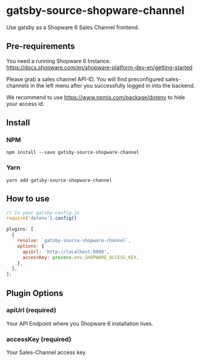# gatsby-source-shopware-channel

Use gatsby as a Shopware 6 Sales Channel frontend.

## Pre-requirements

You need a running Shopware 6 Instance. https://docs.shopware.com/en/shopware-platform-dev-en/getting-started

Please grab a sales channel API-ID. You will find preconfigured sales-channels in the left menu after you successfully logged in into the backend.

We recommend to use https://www.npmjs.com/package/dotenv to hide your access id.

## Install

### NPM

`npm install --save gatsby-source-shopware-channel`

### Yarn

`yarn add gatsby-source-shopware-channel`

## How to use

```javascript
// In your gatsby-config.js
require('dotenv').config()

plugins: [
  {
    resolve: `gatsby-source-shopware-channel`,
    options: {
      apiUrl: 'http://localhost:8000',
      accessKey: process.env.SHOPWARE_ACCESS_KEY,
    },
  },
];
```
## Plugin Options

### apiUrl (required)

Your API Endpoint where you Shopware 6 installation lives.

### accessKey (required)

Your Sales-Channel access key.
